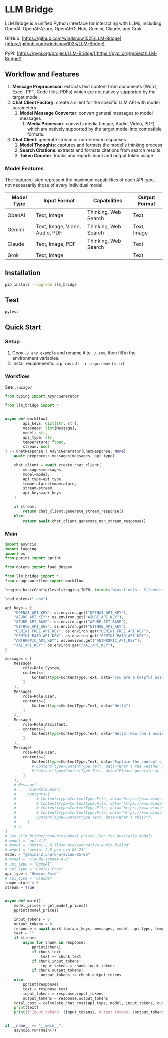 # LLM Bridge

LLM Bridge is a unified Python interface for interacting with LLMs, including OpenAI, OpenAI-Azure, OpenAI-GitHub, Gemini, Claude, and Grok.

GitHub: [https://github.com/windsnow1025/LLM-Bridge](https://github.com/windsnow1025/LLM-Bridge)

PyPI: [https://pypi.org/project/LLM-Bridge/](https://pypi.org/project/LLM-Bridge/)

## Workflow and Features

1. **Message Preprocessor**: extracts text content from documents (Word, Excel, PPT, Code files, PDFs) which are not natively supported by the target model.
2. **Chat Client Factory**: create a client for the specific LLM API with model parameters
    1. **Model Message Converter**: convert general messages to model messages
        1. **Media Processor**: converts media (Image, Audio, Video, PDF) which are natively supported by the target model into compatible formats.
3. **Chat Client**: generate stream or non-stream responses
    1. **Model Thoughts**: captures and formats the model's thinking process
    2. **Search Citations**: extracts and formats citations from search results
    3. **Token Counter**: tracks and reports input and output token usage

### Model Features

The features listed represent the maximum capabilities of each API type, not necessarily those of every individual model.

| Model Type | Input Format                   | Capabilities         | Output Format |
|------------|--------------------------------|----------------------|---------------|
| OpenAI     | Text, Image                    | Thinking, Web Search | Text          |
| Gemini     | Text, Image, Video, Audio, PDF | Thinking, Web Search | Text, Image   |
| Claude     | Text, Image, PDF               | Thinking, Web Search | Text          |
| Grok       | Text, Image                    |                      | Text          |

## Installation

```bash
pip install --upgrade llm_bridge
```

## Test

```bash
pytest
```

## Quick Start

### Setup

1. Copy `./.env.example` and rename it to `./.env`, then fill in the environment variables.
2. Install requirements: `pip install -r requirements.txt`

### Workflow

See `./usage/`

```python
from typing import AsyncGenerator

from llm_bridge import *


async def workflow(
        api_keys: dict[str, str],
        messages: list[Message],
        model: str,
        api_type: str,
        temperature: float,
        stream: bool
) -> ChatResponse | AsyncGenerator[ChatResponse, None]:
    await preprocess_messages(messages, api_type)

    chat_client = await create_chat_client(
        messages=messages,
        model=model,
        api_type=api_type,
        temperature=temperature,
        stream=stream,
        api_keys=api_keys,
    )

    if stream:
        return chat_client.generate_stream_response()
    else:
        return await chat_client.generate_non_stream_response()
```

### Main

```python
import asyncio
import logging
import os
from pprint import pprint

from dotenv import load_dotenv

from llm_bridge import *
from usage.workflow import workflow

logging.basicConfig(level=logging.INFO, format='%(asctime)s - %(levelname)s - %(message)s')

load_dotenv(".env")

api_keys = {
    "OPENAI_API_KEY": os.environ.get("OPENAI_API_KEY"),
    "AZURE_API_KEY": os.environ.get("AZURE_API_KEY"),
    "AZURE_API_BASE": os.environ.get("AZURE_API_BASE"),
    "GITHUB_API_KEY": os.environ.get("GITHUB_API_KEY"),
    "GEMINI_FREE_API_KEY": os.environ.get("GEMINI_FREE_API_KEY"),
    "GEMINI_PAID_API_KEY": os.environ.get("GEMINI_PAID_API_KEY"),
    "ANTHROPIC_API_KEY": os.environ.get("ANTHROPIC_API_KEY"),
    "XAI_API_KEY": os.environ.get("XAI_API_KEY"),
}

messages = [
    Message(
        role=Role.System,
        contents=[
            Content(type=ContentType.Text, data="You are a helpful assistant.")
        ]
    ),
    Message(
        role=Role.User,
        contents=[
            Content(type=ContentType.Text, data="Hello")
        ]
    ),
    Message(
        role=Role.Assistant,
        contents=[
            Content(type=ContentType.Text, data="Hello! How can I assist you today?")
        ]
    ),
    Message(
        role=Role.User,
        contents=[
            Content(type=ContentType.Text, data="Explain the concept of Occam's Razor and provide a simple, everyday example."),
            # Content(type=ContentType.Text, data="What's the weather in NYC today?"),
            # Content(type=ContentType.Text, data="Please generate an image of a cat."),
        ]
    ),
    # Message(
    #     role=Role.User,
    #     contents=[
    #         # Content(type=ContentType.File, data="https://www.windsnow1025.com/minio/windsnow/uploads/1/1746208707489-image.png"),
    #         # Content(type=ContentType.File, data="https://www.windsnow1025.com/minio/windsnow/uploads/1/1746209841847-A%20Tutorial%20on%20Spectral%20Clustering.pdf"),
    #         # Content(type=ContentType.File, data="https://www.windsnow1025.com/minio/windsnow/uploads/1/1746212253473-file_example_MP3_700KB.mp3"),
    #         # Content(type=ContentType.File, data="https://www.windsnow1025.com/minio/windsnow/uploads/1/1746212980820-file_example_MP4_480_1_5MG.mp4"),
    #         Content(type=ContentType.Text, data="What's this?"),
    #     ]
    # ),
]
# See /llm_bridge/resources/model_prices.json for available models
# model = "gpt-4.1"
# model = "gemini-2.5-flash-preview-native-audio-dialog"
# model = "gemini-2.5-pro-exp-03-25"
model = "gemini-2.5-pro-preview-05-06"
# model = "claude-sonnet-4-0"
# api_type = "OpenAI"
# api_type = "Gemini-Free"
api_type = "Gemini-Paid"
# api_type = "Claude"
temperature = 0
stream = True


async def main():
    model_prices = get_model_prices()
    pprint(model_prices)

    input_tokens = 0
    output_tokens = 0
    response = await workflow(api_keys, messages, model, api_type, temperature, stream)
    text = ""
    if stream:
        async for chunk in response:
            pprint(chunk)
            if chunk.text:
                text += chunk.text
            if chunk.input_tokens:
                input_tokens = chunk.input_tokens
            if chunk.output_tokens:
                output_tokens += chunk.output_tokens
    else:
        pprint(response)
        text = response.text
        input_tokens = response.input_tokens
        output_tokens = response.output_tokens
    total_cost = calculate_chat_cost(api_type, model, input_tokens, output_tokens)
    print(text)
    print(f'Input tokens: {input_tokens}, Output tokens: {output_tokens}, Total cost: ${total_cost}')


if __name__ == "__main__":
    asyncio.run(main())
```
